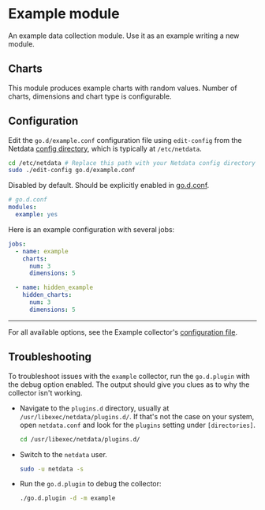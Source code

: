 <!--
title: "Example module"
description: "Use this example data collection module, which produces example charts with random values, to better understand how to build your own collector in Go."
custom_edit_url: "https://github.com/netdata/go.d.plugin/edit/master/modules/example/README.md"
sidebar_label: "Example module in Go"
learn_status: "Published"
learn_topic_type: "References"
learn_rel_path: "Integrations/Monitor/Mock Collectors"
-->

# Example module

An example data collection module. Use it as an example writing a new module.

## Charts

This module produces example charts with random values. Number of charts, dimensions and chart type is configurable.

## Configuration

Edit the `go.d/example.conf` configuration file using `edit-config` from the
Netdata [config directory](https://github.com/netdata/netdata/blob/master/docs/netdata-agent/configuration/README.md), which is typically at `/etc/netdata`.

```bash
cd /etc/netdata # Replace this path with your Netdata config directory
sudo ./edit-config go.d/example.conf
```

Disabled by default. Should be explicitly enabled
in [go.d.conf](https://github.com/netdata/netdata/blob/master/src/go/collectors/go.d.plugin/config/go.d.conf).

```yaml
# go.d.conf
modules:
  example: yes
```

Here is an example configuration with several jobs:

```yaml
jobs:
  - name: example
    charts:
      num: 3
      dimensions: 5

  - name: hidden_example
    hidden_charts:
      num: 3
      dimensions: 5
```

---

For all available options, see the Example
collector's [configuration file](https://github.com/netdata/netdata/blob/master/src/go/collectors/go.d.plugin/config/go.d/example.conf).

## Troubleshooting

To troubleshoot issues with the `example` collector, run the `go.d.plugin` with the debug option enabled. The output
should give you clues as to why the collector isn't working.

- Navigate to the `plugins.d` directory, usually at `/usr/libexec/netdata/plugins.d/`. If that's not the case on
  your system, open `netdata.conf` and look for the `plugins` setting under `[directories]`.

  ```bash
  cd /usr/libexec/netdata/plugins.d/
  ```

- Switch to the `netdata` user.

  ```bash
  sudo -u netdata -s
  ```

- Run the `go.d.plugin` to debug the collector:

  ```bash
  ./go.d.plugin -d -m example
  ```
